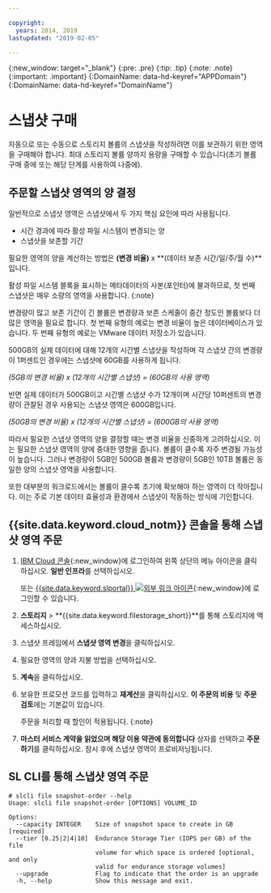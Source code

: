```yaml
---

copyright:
  years: 2014, 2019
lastupdated: "2019-02-05"

---
```

{:new_window: target="_blank"}
{:pre: .pre}
{:tip: .tip}
{:note: .note}
{:important: .important}
{:DomainName: data-hd-keyref="APPDomain"}
{:DomainName: data-hd-keyref="DomainName"}


# 스냅샷 구매

자동으로 또는 수동으로 스토리지 볼륨의 스냅샷을 작성하려면 이를 보관하기 위한 영역을 구매해야 합니다. 최대 스토리지 볼륨 양까지 용량을 구매할 수 있습니다(초기 볼륨 구매 중에 또는 해당 단계를 사용하여 나중에).

## 주문할 스냅샷 영역의 양 결정

일반적으로 스냅샷 영역은 스냅샷에서 두 가지 핵심 요인에 따라 사용됩니다.
- 시간 경과에 따라 활성 파일 시스템이 변경되는 양
- 스냅샷을 보존할 기간  

필요한 영역의 양을 계산하는 방법은 **(변경 비율)** x **(데이터 보존 시간/일/주/월 수)**입니다.  

활성 파일 시스템 블록을 표시하는 메타데이터의 사본(포인터)에 불과하므로, 첫 번째 스냅샷은 매우 소량의 영역을 사용합니다.
{:note}

변경량이 많고 보존 기간이 긴 볼륨은 변경량과 보존 스케줄이 중간 정도인 볼륨보다 더 많은 영역을 필요로 합니다. 첫 번째 유형의 예로는 변경 비율이 높은 데이터베이스가 있습니다. 두 번째 유형의 예로는 VMware 데이터 저장소가 있습니다.

500GB의 실제 데이터에 대해 12개의 시간별 스냅샷을 작성하며 각 스냅샷 간의 변경량이 1퍼센트인 경우에는 스냅샷에 60GB를 사용하게 됩니다.

*(5GB의 변경 비율) x (12개의 시간별 스냅샷) = (60GB의 사용 영역)*

반면 실제 데이터가 500GB이고 시간별 스냅샷 수가 12개이며 시간당 10퍼센트의 변경량이 관찰된 경우 사용되는 스냅샷 영역은 600GB입니다.

*(50GB의 변경 비율) x (12개의 시간별 스냅샷) = (600GB의 사용 영역)*

따라서 필요한 스냅샷 영역의 양을 결정할 때는 변경 비율을 신중하게 고려하십시오. 이는 필요한 스냅샷 영역의 양에 중대한 영향을 줍니다. 볼륨이 클수록 자주 변경될 가능성이 높습니다. 그러나 변경량이 5GB인 500GB 볼륨과 변경량이 5GB인 10TB 볼륨은 동일한 양의 스냅샷 영역을 사용합니다.

또한 대부분의 워크로드에서는 볼륨이 클수록 초기에 확보해야 하는 영역이 더 작아집니다. 이는 주로 기본 데이터 효율성과 환경에서 스냅샷이 작동하는 방식에 기인합니다.

## {{site.data.keyword.cloud_notm}} 콘솔을 통해 스냅샷 영역 주문

1. [IBM Cloud 콘솔](https://{DomainName}/){:new_window}에 로그인하여 왼쪽 상단의 메뉴 아이콘을 클릭하십시오. **일반 인프라**를 선택하십시오.

   또는 [{{site.data.keyword.slportal}} ![외부 링크 아이콘](../../icons/launch-glyph.svg "외부 링크 아이콘")](https://control.softlayer.com/){:new_window}에 로그인할 수 있습니다.
2. **스토리지** > **{{site.data.keyword.filestorage_short}}**를 통해 스토리지에 액세스하십시오.
3. 스냅샷 프레임에서 **스냅샷 영역 변경**을 클릭하십시오.
4. 필요한 영역의 양과 지불 방법을 선택하십시오.
5. **계속**을 클릭하십시오.
6. 보유한 프로모션 코드를 입력하고 **재계산**을 클릭하십시오. **이 주문의 비용** 및 **주문 검토**에는 기본값이 있습니다.

   주문을 처리할 때 할인이 적용됩니다.
   {:note}
7. **마스터 서비스 계약을 읽었으며 해당 이용 약관에 동의합니다** 상자를 선택하고 **주문하기**를 클릭하십시오. 잠시 후에 스냅샷 영역이 프로비저닝됩니다.

## SL CLI를 통해 스냅샷 영역 주문

```
# slcli file snapshot-order --help
Usage: slcli file snapshot-order [OPTIONS] VOLUME_ID

Options:
  --capacity INTEGER    Size of snapshot space to create in GB  [required]
  --tier [0.25|2|4|10]  Endurance Storage Tier (IOPS per GB) of the file
                        volume for which space is ordered [optional, and only
                        valid for endurance storage volumes]
  --upgrade             Flag to indicate that the order is an upgrade
  -h, --help            Show this message and exit.
```

